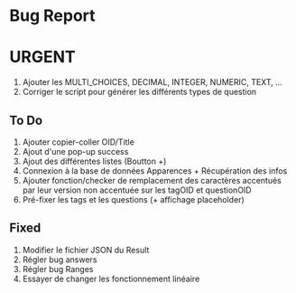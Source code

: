 # Bug Report

# URGENT

1. Ajouter les MULTI_CHOICES, DECIMAL, INTEGER, NUMERIC, TEXT, ...
2. Corriger le script pour générer les différents types de question

## To Do

1. Ajouter copier-coller OID/Title
2. Ajout d'une pop-up success
3. Ajout des différentes listes (Boutton +)
4. Connexion à la base de données Apparences + Récupération des infos
5. Ajouter fonction/checker de remplacement des caractères accentués par leur version non accentuée sur les tagOID et questionOID
6. Pré-fixer les tags et les questions (+ affichage placeholder)

## Fixed

1. Modifier le fichier JSON du Result
2. Régler bug answers
3. Régler bug Ranges
4. Essayer de changer les fonctionnement linéaire
